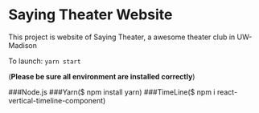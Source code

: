 # Saying Theater Website
This project is website of Saying Theater, a awesome theater club in UW-Madison

To launch: `yarn start`

(**Please be sure all environment are installed correctly**)

###Node.js
###Yarn($ npm install yarn)
###TimeLine($ npm i react-vertical-timeline-component)
